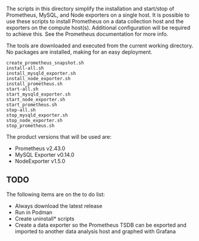 The scripts in this directory simplify the installation and start/stop of Prometheus, MySQL, and Node exporters on a single host. It is possible to use these scripts to install Prometheus on a data collection host and the exporters on the compute host(s). Additional configuration will be required to achieve this. See the Prometheus documentation for more info. 

The tools are downloaded and executed from the current working directory. No packages are installed, making for an easy deployment.

```
create_prometheus_snapshot.sh
install-all.sh
install_mysqld_exporter.sh
install_node_exporter.sh
install_prometheus.sh
start-all.sh
start_mysqld_exporter.sh
start_node_exporter.sh
start_prometheus.sh
stop-all.sh
stop_mysqld_exporter.sh
stop_node_exporter.sh
stop_prometheus.sh
```

The product versions that will be used are:

 - Prometheus v2.43.0
 - MySQL Exporter v0.14.0
 - NodeExporter v1.5.0

## TODO
The following items are on the to do list:

 - Always download the latest release
 - Run in Podman
 - Create uninstall* scripts
 - Create a data exporter so the Prometheus TSDB can be exported and imported to another data analysis host and graphed with Grafana

